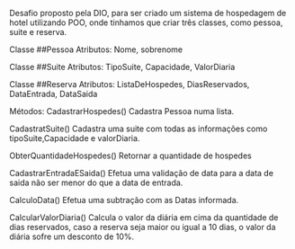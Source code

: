 Desafio proposto pela DIO, para ser criado um sistema de hospedagem de hotel utilizando POO, onde tinhamos que criar três classes, como pessoa, suite e reserva.

Classe ##Pessoa
Atributos: Nome, sobrenome

Classe ##Suite
Atributos: TipoSuite, Capacidade, ValorDiaria

Classe ##Reserva
Atributos: ListaDeHospedes, DiasReservados, DataEntrada, DataSaida

Métodos:
CadastrarHospedes()
Cadastra Pessoa numa lista.

CadastratSuite()
Cadastra uma suite com todas as informações como tipoSuite,Capacidade e valorDiaria.

ObterQuantidadeHospedes()
Retornar a quantidade de hospedes 

CadastrarEntradaESaida()
Efetua uma validação de data para a data de saida não ser menor do que a data de entrada.

CalculoData()
Efetua uma subtração com as Datas informada.

CalcularValorDiaria()
Calcula o valor da diária em cima da quantidade de dias reservados,
caso a reserva seja maior ou igual a 10 dias, o valor da diária sofre um desconto
de 10%.
